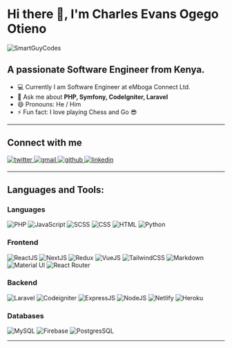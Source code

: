 # Hi there 👋, I'm Charles Evans Ogego Otieno

<p align="left"> <img src="https://komarev.com/ghpvc/?username=SmartGuyCodes" alt="SmartGuyCodes" /> </p>

## A passionate Software Engineer from Kenya.

- 💻 Currently I am Software Engineer at eMboga Connect Ltd.
- 💬 Ask me about **PHP, Symfony, CodeIgniter, Laravel**
- 😄 Pronouns: He / Him
- ⚡ Fun fact: I love playing Chess and Go 😎

---

## **Connect with me**

<div align="left">
  <a href="https://twitter.com/CodeArtist254" target="_blank">
    <img src=https://img.shields.io/badge/twitter-%2300acee.svg?&style=for-the-badge&logo=twitter&logoColor=white alt=twitter style="margin-bottom: 5px;" />
  </a>

  <a href="mailto:smartguycodes@gmail.com" target="_blank">
    <img src=https://img.shields.io/badge/Gmail-D14836?style=for-the-badge&logo=gmail&logoColor=white alt=gmail style="margin-bottom: 5px;" />
  </a>
  
  <a href="https://github.com/SmartGuyCodes" target="_blank">
    <img src=https://img.shields.io/badge/github-%2324292e.svg?&style=for-the-badge&logo=github&logoColor=white alt=github style="margin-bottom: 5px;" />
  </a>

  <a href="https://linkedin.com/in/smartguycodes" target="_blank">
    <img src=https://img.shields.io/badge/linkedin-%231E77B5.svg?&style=for-the-badge&logo=linkedin&logoColor=white alt=linkedin style="margin-bottom: 5px;" /> 
  </a>

</div>

---

## **Languages and Tools:**

### **Languages**

<p align="left">
<img src="https://img.shields.io/badge/php%20-%23007ACC.svg?&style=for-the-badge&logo=php&logoColor=white" alt="PHP" />
<img src="https://img.shields.io/badge/JavaScript-F7DF1E?style=for-the-badge&logo=javascript&logoColor=black" alt="JavaScript" />
<img src="https://img.shields.io/badge/Sass-CC6699?style=for-the-badge&logo=sass&logoColor=white" alt="SCSS" />
<img src="https://img.shields.io/badge/CSS-1572B6?&style=for-the-badge&logo=css3&logoColor=white" alt="CSS"/>
<img src="https://img.shields.io/badge/HTML-E34F26?style=for-the-badge&logo=html5&logoColor=white" alt="HTML" />
<img src="https://img.shields.io/badge/Python-3776AB?style=for-the-badge&logo=python&logoColor=white" alt="Python"/>
</p>

### **Frontend**

<p align="left">

<img src="https://img.shields.io/badge/React-20232A?style=for-the-badge&logo=react&logoColor=61DAFB" alt="ReactJS"/>
<img src="https://img.shields.io/badge/next%20js%20-%23000000.svg?&style=for-the-badge&logo=next.js&logoColor=white" alt="NextJS"/>
<img src="https://img.shields.io/badge/Redux-593D88?style=for-the-badge&logo=redux&logoColor=white" alt="Redux"/>
<img src="https://img.shields.io/badge/vuejs%20-%2335495e.svg?&style=for-the-badge&logo=vue.js&logoColor=%234FC08D" alt="VueJS"/>
<img src="https://img.shields.io/badge/Tailwind_CSS-38B2AC?style=for-the-badge&logo=tailwind-css&logoColor=white" alt="TailwindCSS"/>
<!-- <img src="https://img.shields.io/badge/NuxtJS%20-black.svg?&style=for-the-badge&logo=NuxtJS&logoColor=white" alt="NuxtJS"/> -->
<img src="https://img.shields.io/badge/Markdown-000000?style=for-the-badge&logo=markdown&logoColor=white" alt="Markdown"/>
<img src="https://img.shields.io/badge/Material--UI-0081CB?style=for-the-badge&logo=material-ui&logoColor=white" alt="Material UI"/>
<img src="https://img.shields.io/badge/React_Router-CA4245?style=for-the-badge&logo=react-router&logoColor=white" alt="React Router"/>

</p>

### **Backend**

<p align="left">
<img src="https://img.shields.io/badge/Laravel-EC442B?logo=laravel&style=for-the-badge&logoColor=white" alt="Laravel"/>
<img src="https://img.shields.io/badge/Codeigniter-DD4927?logo=codeigniter&style=for-the-badge&logoColor=white" alt="Codeigniter"/>
<img src="https://img.shields.io/badge/Express.js-404D59?logo=expressjs&style=for-the-badge" alt="ExpressJS"/>
<img src="https://img.shields.io/badge/Node.js-43853D?style=for-the-badge&logo=node.js&logoColor=white" alt="NodeJS"/>
<img src="https://img.shields.io/badge/Netlify-00C7B7?style=for-the-badge&logo=netlify&logoColor=white" alt="Netlify"/>
<img src="https://img.shields.io/badge/Heroku-430098?style=for-the-badge&logo=heroku&logoColor=white" alt="Heroku"/>
</p>

### **Databases**

<p align="left">
<img src="https://img.shields.io/badge/MySQL-2B768F?style=for-the-badge&logo=mysql&logoColor=white" alt="MySQL"/>
<img alt="Firebase" src="https://img.shields.io/badge/firebase-%23039BE5.svg?style=for-the-badge&logo=firebase"/>
<img src="https://img.shields.io/badge/PostgreSQL-316192?style=for-the-badge&logo=postgresql&logoColor=white" alt="PostgresSQL"/>
</p>

---
<!--
**SmartGuyCodes/SmartGuyCodes** is a ✨ _special_ ✨ repository because its `README.md` (this file) appears on your GitHub profile.

Here are some ideas to get you started:

- 🔭 I’m currently working on ...
- 🌱 I’m currently learning ...
- 👯 I’m looking to collaborate on ...
- 🤔 I’m looking for help with ...
- 💬 Ask me about ...
- 📫 How to reach me: ...
- 😄 Pronouns: ...
- ⚡ Fun fact: ...
-->
